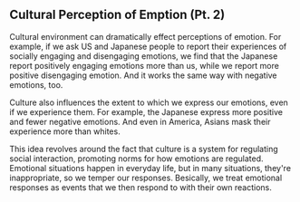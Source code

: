 ## Cultural Perception of Emption (Pt. 2)

Cultural environment can dramatically effect perceptions of emotion. For example, if we ask US and Japanese people to report their experiences of socially engaging and disengaging emotions, we find that the Japanese report positively engaging emotions more than us, while we report more positive disengaging emotion. And it works the same way with negative emotions, too.

Culture also influences the extent to which we express our emotions, even if we experience them. For example, the Japanese express more positive and fewer negative emotions. And even in America, Asians mask their experience more than whites.

This idea revolves around the fact that culture is a system for regulating social interaction, promoting norms for how emotions are regulated. Emotional situations happen in everyday life, but in many situations, they're inappropriate, so we temper our responses. Besically, we treat emotional responses as events that we then respond to with their own reactions.
